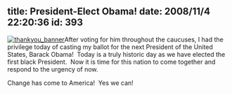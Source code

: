 title: President-Elect Obama!
date: 2008/11/4 22:20:36
id: 393
---
[![thankyou_banner](http://www.s-church.net/journal_images/PresidentElectObama_13596/thankyou_banner_thumb.jpg "thankyou_banner")](http://www.barackobama.com/)After voting for him throughout the caucuses, I had the privilege today of casting my ballot for the next President of the United States, Barack Obama!  Today is a truly historic day as we have elected the first black President.  Now it is time for this nation to come together and respond to the urgency of now. 

Change has come to America!  Yes we can!